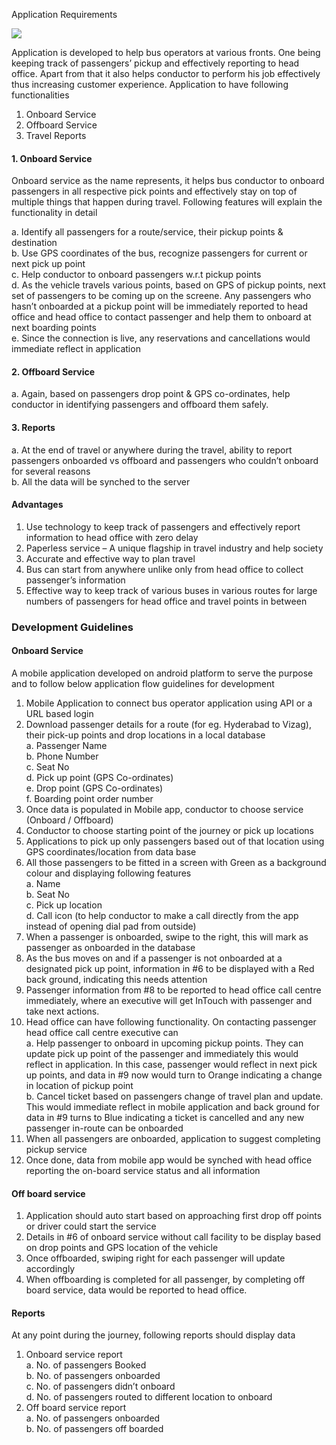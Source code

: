 Application Requirements

[![](http://img.youtube.com/vi/OZAyJ5kyMos/0.jpg)](http://www.youtube.com/watch?v=OZAyJ5kyMos "")


Application is developed to help bus operators at various fronts. One being keeping track of passengers’ pickup and effectively reporting to head office. Apart from that it also helps conductor to perform his job effectively thus increasing customer experience. 
Application to have following functionalities

1.	Onboard Service
2.	Offboard Service
3.	Travel Reports

#### 1. Onboard Service

Onboard service as the name represents, it helps bus conductor to onboard passengers in all respective pick points and effectively 
stay on top of multiple things that happen during travel. Following features will explain the functionality in detail

a.	Identify all passengers for a route/service, their pickup points & destination  
b.	Use GPS coordinates of the bus, recognize passengers for current or next pick up point  
c.	Help conductor to onboard passengers w.r.t pickup points  
d.	As the vehicle travels various points, based on GPS of pickup points, next set of passengers to be coming up on the screene.
	Any passengers who hasn’t onboarded at a pickup point will be immediately reported to head office and head office 
	to contact passenger and help them to onboard at next boarding points  
e.	Since the connection is live, any reservations and cancellations would immediate reflect in application  

#### 2.	Offboard Service
a.	Again, based on passengers drop point & GPS co-ordinates, help conductor in identifying passengers and offboard them safely. 

#### 3.	Reports
a.	At the end of travel or anywhere during the travel, 
 ability to report passengers onboarded vs offboard and passengers who couldn’t onboard for several
 reasons  
b.	All the data will be synched to the server  

#### Advantages

1.	Use technology to keep track of passengers and effectively report information to head office with zero delay 
2.	Paperless service – A unique flagship in travel industry and help society
3.	Accurate and effective way to plan travel 
4.	Bus can start from anywhere unlike only from head office to collect passenger’s information
5.	Effective way to keep track of various buses in various routes for large numbers of passengers for head office and travel points in between

### Development Guidelines
  #### Onboard Service
  
A mobile application developed on android platform to serve the purpose and to follow below application flow guidelines for development
1.	Mobile Application to connect bus operator application using API or a URL based login
2.	Download passenger details for a route (for eg. Hyderabad to Vizag), their pick-up points and drop locations in a local database  
  a.	Passenger Name  
  b.	Phone Number  
  c.	Seat No  
  d.	Pick up point (GPS Co-ordinates)  
  e.	Drop point (GPS Co-ordinates)  
  f.	Boarding point order number  
3.	Once data is populated in Mobile app, conductor to choose service (Onboard / Offboard)
4.	Conductor to choose starting point of the journey or pick up locations
5.	Applications to pick up only passengers based out of that location using GPS coordinates/location from data base
6.	All those passengers to be fitted in a screen with Green as a background colour and displaying following features  
  a.	Name  
  b.	Seat No  
  c.	Pick up location  
  d.	Call icon (to help conductor to make a call directly from the app instead of opening dial pad from outside)  
7.	When a passenger is onboarded, swipe to the right, this will mark as passenger as onboarded in the database
8.	As the bus moves on and if a passenger is not onboarded at a designated pick up point, information in #6 to be displayed with a Red back ground, indicating this needs attention
9.	Passenger information from #8 to be reported to head office call centre immediately, where an executive will get InTouch with passenger and take next actions.
10.	Head office can have following functionality. On contacting passenger head office call centre executive can  
  a.	Help passenger to onboard in upcoming pickup points. They can update pick up point of the passenger and immediately this would reflect in application. In this case, passenger would reflect in next pick up points, and data in #9 now would turn to Orange indicating a change in location of pickup point  
  b.	Cancel ticket based on passengers change of travel plan and update. This would immediate reflect in mobile application and back ground for data in #9 turns to Blue indicating a ticket is cancelled and any new passenger in-route can be onboarded 
11.	When all passengers are onboarded, application to suggest completing pickup service 
12.	Once done, data from mobile app would be synched with head office reporting the on-board service status and all information
 
#### Off board service 
1.	Application should auto start based on approaching first drop off points or driver could start
    the service
2.	Details in #6 of onboard service without call facility to be display based on
    drop points and GPS location of the vehicle
3.	Once offboarded, swiping right for each passenger will update accordingly 
4.	When offboarding is completed for all passenger, by completing off board service, 
    data would be reported to head office. 

#### Reports
At any point during the journey, following reports should display data
1.	Onboard service report  
  a.	No. of passengers Booked  
  b.	No. of passengers onboarded    
  c.	No. of passengers didn’t onboard    
  d.	No. of passengers routed to different location to onboard  
2.	Off board service report  
  a.	No. of passengers onboarded  
  b.	No. of passengers off boarded  
